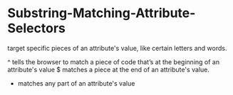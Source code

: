 # Substring-Matching-Attribute-Selectors
 target specific pieces of an attribute's value, like certain letters and words.
 
 ^ tells the browser to match a piece of code that’s at the beginning of an attribute's value
$ matches a piece at the end of an attribute's value.
* matches any part of an attribute's value
